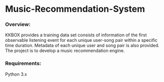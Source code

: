 # Music-Recommendation-System

### Overview:
KKBOX provides a training data set consists of information of the first observable listening event for each unique user-song pair within a specific time duration. Metadata of each unique user and song pair is also provided. The project is to develop a music recommendation engine.

### Requirements:
Python 3.x
